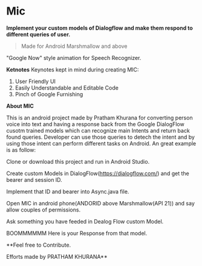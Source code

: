 # Mic

**Implement your custom models of Dialogflow and make them respond to different queries of user.**
>Made for Android Marshmallow and above


"Google Now" style animation for Speech Recognizer.


**Ketnotes**
Keynotes kept in mind during creating MIC:
  1. User Friendly UI
  2. Easily Understandable and Editable Code
  3. Pinch of Google Furnishing
 
 **About MIC**
 
 This is an android project made by Pratham Khurana for converting person voice into text and having a response back from the Google DialogFlow cusotm trained models which can recognize main Intents and return back found queries. Developer can use those queries to detech the intent and by using those intent can perform different tasks on Android. An great example is as follow:
 
 Clone or download this project and run in Android Studio.
 
 Create custom Models in DialogFlow(https://dialogflow.com/) and get the bearer and session ID.
 
 Implement that ID and bearer into Async.java file.
 
 Open MIC in android phone(ANDORID above Marshmallow(API 21)) and say allow couples of permissions.
 
 Ask something you have feeded in Dealog Flow custom Model.
 
 BOOMMMMMM Here is your Response from that model.
 
 
**Feel free to Contribute.


Efforts made by PRATHAM KHURANA**

